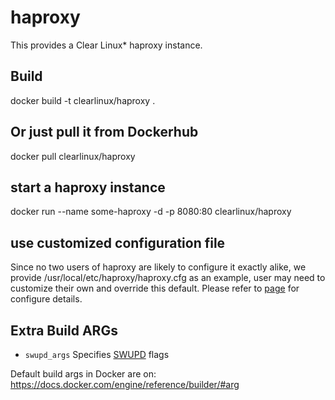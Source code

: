 haproxy
==========
This provides a Clear Linux* haproxy instance.

Build
-----
docker build -t clearlinux/haproxy .

Or just pull it from Dockerhub
---------------------------
docker pull clearlinux/haproxy

start a haproxy instance
-----------------------
docker run --name some-haproxy -d -p 8080:80 clearlinux/haproxy

use customized configuration file
---------------------
Since no two users of haproxy are likely to configure it exactly alike, we provide /usr/local/etc/haproxy/haproxy.cfg as an example, user may need to customize their own and override this default. Please refer to [page](https://cbonte.github.io/haproxy-dconv/) for configure details.

Extra Build ARGs
----------------
- ``swupd_args`` Specifies [SWUPD](https://clearlinux.org/documentation/swupdate_how_to_run_the_updater.html) flags

Default build args in Docker are on: https://docs.docker.com/engine/reference/builder/#arg

